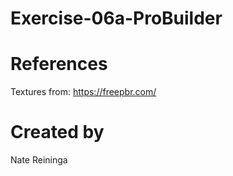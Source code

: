 # Exercise-06a-ProBuilder

# References

Textures from: https://freepbr.com/

# Created by 
Nate Reininga
